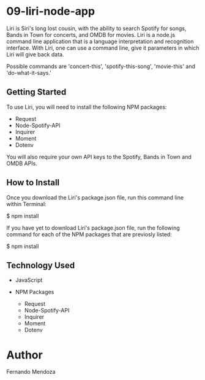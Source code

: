 # 09-liri-node-app

Liri is Siri's long lost cousin, with the ability to search Spotify for songs, Bands in Town for concerts, and OMDB for movies.  Liri is a node.js command line application that is a language interpretation and recognition interface.  With Liri, one can use a command line, give it parameters in which Liri will give back data.  

Possible commands are 'concert-this', 'spotify-this-song', 'movie-this' and 'do-what-it-says.'

## Getting Started
To use Liri, you will need to install the following NPM packages:
- Request
- Node-Spotify-API
- Inquirer
- Moment
- Dotenv

You will also require your own API keys to the Spotify, Bands in Town and OMDB APIs.  

## How to Install

Once you download the Liri's package.json file, run this command line within Terminal:

$ npm install 

If you have yet to download Liri's package.json file, run the following command for each of the NPM packages that are previosly listed:

$ npm install <package name>

## Technology Used

- JavaScript
- NPM Packages

    - Request
    - Node-Spotify-API
    - Inquirer
    - Moment
    - Dotenv

# Author
Fernando Mendoza